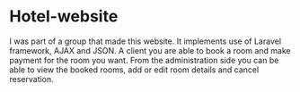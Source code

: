# Hotel-website
I was part of a group that made this website. It implements use of Laravel framework, AJAX and JSON. A client you are able to book a room and make payment for the room you want.  From the administration side you can be able to view the booked rooms, add or edit room details and cancel reservation. 
